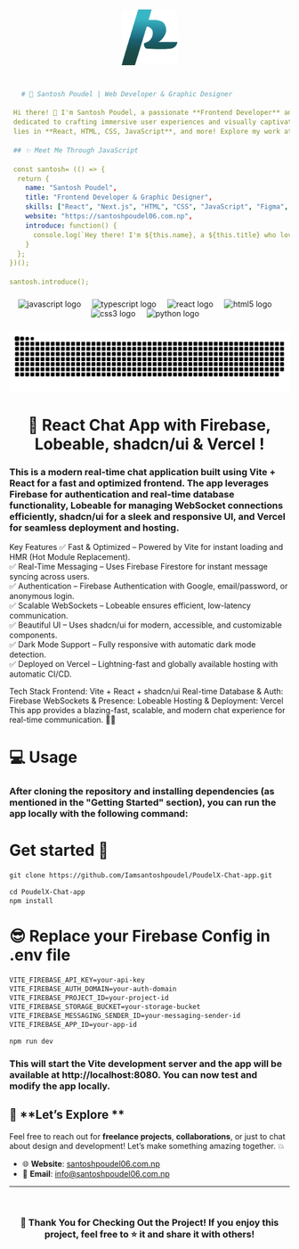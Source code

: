 

###
<div style="text-align: center;">
  <img src="./public/Logo.svg" height="100" width="100">
</div>

###
```yaml

   # 🚀 Santosh Poudel | Web Developer & Graphic Designer

 Hi there! 👋 I'm Santosh Poudel, a passionate **Frontend Developer** and **Graphic Designer**
 dedicated to crafting immersive user experiences and visually captivating designs. My expertise
 lies in **React, HTML, CSS, JavaScript**, and more! Explore my work at **(https://santoshpoudel06.com.np)**.

 ## ✨ Meet Me Through JavaScript

 const santosh= (() => {
  return {
    name: "Santosh Poudel",
    title: "Frontend Developer & Graphic Designer",
    skills: ["React", "Next.js", "HTML", "CSS", "JavaScript", "Figma", "Photoshop"],
    website: "https://santoshpoudel06.com.np",
    introduce: function() {
      console.log(`Hey there! I'm ${this.name}, a ${this.title} who loves turning ideas into reality. 🚀`);
    }
  };
})();

santosh.introduce();

```
###

<div align="center">
  <img src="https://cdn.jsdelivr.net/gh/devicons/devicon/icons/javascript/javascript-original.svg" height="30" alt="javascript logo"  />
  <img width="12" />
  <img src="https://cdn.jsdelivr.net/gh/devicons/devicon/icons/typescript/typescript-original.svg" height="30" alt="typescript logo"  />
  <img width="12" />
  <img src="https://cdn.jsdelivr.net/gh/devicons/devicon/icons/react/react-original.svg" height="30" alt="react logo"  />
  <img width="12" />
  <img src="https://cdn.jsdelivr.net/gh/devicons/devicon/icons/html5/html5-original.svg" height="30" alt="html5 logo"  />
  <img width="12" />
  <img src="https://cdn.jsdelivr.net/gh/devicons/devicon/icons/css3/css3-original.svg" height="30" alt="css3 logo"  />
  <img width="12" />
  <img src="https://cdn.jsdelivr.net/gh/devicons/devicon/icons/python/python-original.svg" height="30" alt="python logo"  />
  <img width="12" />
</div>

###

<picture>
  <source
    media="(prefers-color-scheme: dark)"
    srcset="https://raw.githubusercontent.com/platane/snk/output/github-contribution-grid-snake-dark.svg"
  />
  <source
    media="(prefers-color-scheme: light)"
    srcset="https://raw.githubusercontent.com/platane/snk/output/github-contribution-grid-snake.svg"
  />
  <img
    alt="github contribution grid snake animation"
    src="https://raw.githubusercontent.com/platane/snk/output/github-contribution-grid-snake.svg"
  />
</picture>


##

<h1 style="text-align: center;">
🚀 React Chat App with Firebase, Lobeable, shadcn/ui & Vercel !
</h1>

<h3>
This is a modern real-time chat application built using Vite + React for a fast and optimized frontend. The app leverages Firebase for authentication and real-time database functionality, Lobeable for managing WebSocket connections efficiently, shadcn/ui for a sleek and responsive UI, and Vercel for seamless deployment and hosting.
</h3>

Key Features
✅ Fast & Optimized – Powered by Vite for instant loading and HMR (Hot Module Replacement). <br>
✅ Real-Time Messaging – Uses Firebase Firestore for instant message syncing across users.<br>
✅ Authentication – Firebase Authentication with Google, email/password, or anonymous login.<br>
✅ Scalable WebSockets – Lobeable ensures efficient, low-latency communication.<br>
✅ Beautiful UI – Uses shadcn/ui for modern, accessible, and customizable components.<br>
✅ Dark Mode Support – Fully responsive with automatic dark mode detection.<br>
✅ Deployed on Vercel – Lightning-fast and globally available hosting with automatic CI/CD.

Tech Stack
Frontend: Vite + React + shadcn/ui
Real-time Database & Auth: Firebase
WebSockets & Presence: Lobeable
Hosting & Deployment: Vercel
This app provides a blazing-fast, scalable, and modern chat experience for real-time communication. 🚀💬

<h1>
💻 Usage
</h1>
<h3>
After cloning the repository and installing dependencies (as mentioned in the "Getting Started" section), you can run the app locally with the following command:

</h3>
 
 <h1>
 Get started 🚀
 </h1>

```
git clone https://github.com/Iamsantoshpoudel/PoudelX-Chat-app.git
```
```
cd PoudelX-Chat-app
npm install
```
<h1>
😎 Replace your Firebase Config in .env file
</h1>

```
VITE_FIREBASE_API_KEY=your-api-key
VITE_FIREBASE_AUTH_DOMAIN=your-auth-domain
VITE_FIREBASE_PROJECT_ID=your-project-id
VITE_FIREBASE_STORAGE_BUCKET=your-storage-bucket
VITE_FIREBASE_MESSAGING_SENDER_ID=your-messaging-sender-id
VITE_FIREBASE_APP_ID=your-app-id
```
```
npm run dev
```
<h3>
This will start the Vite development server and the app will be available at http://localhost:8080. You can now test and modify the app locally.
</h3>


## 🎯 **Let’s Explore **

Feel free to reach out for **freelance projects**, **collaborations**, or just to chat about design and development! Let’s make something amazing together. 💥

- 🌐 **Website**: [santoshpoudel06.com.np](https://santoshpoudel06.com.np)
- 📧 **Email**: info@santoshpoudel06.com.np


---

<br>
<h3 align ="center">
🎉 Thank You for Checking Out the Project!
If you enjoy this project, feel free to ⭐️ it and share it with others!
</h3>

